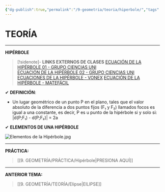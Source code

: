```yaml
---
{"dg-publish":true,"permalink":"/9-geometria/teoria/hiperbole/","tags":["Geometría","Teoría","Incompleto"]}
---
```


# TEORÍA
---
**HIPÉRBOLE**

>[!sidenote]- **LINKS EXTERNOS DE CLASES** 
>[ECUACIÓN DE LA HIPÉRBOLE 01 - GRUPO CIENCIAS UNI](https://www.youtube.com/watch?v=igw5hQWjkY0)  
>[ECUACIÓN DE LA HIPÉRBOLE 02 - GRUPO CIENCIAS UNI](https://www.youtube.com/watch?v=ECIpcG-Mn60)
>[ECUACIONES DE LA HIPÉRBOLE - VONEX](https://www.youtube.com/watch?v=e_-z7BjQtWI) 
>[ECUACIÓN DE LA HIPÉRBOLE - MATEFÁCIL](https://www.youtube.com/watch?v=odtncsjLt0I)

✔ **DEFINICIÓN**:
- Un lugar geométrico de un punto P en el plano, tales que el valor absoluto  de la diferencia a dos puntos fijos (F₁ y F₂) llamados focos es igual a una constante, es decir, P es u punto de la hipérbole si y solo si: |d(P;F₁) - d(P;F₂)| = 2a

✔ **ELEMENTOS DE UNA HIPÉRBOLE**

![Elementos de la Hipérbole.jpg](/img/user/1.%20ELEMENTOS%20GR%C3%81FICOS/Elementos%20de%20la%20Hip%C3%A9rbole.jpg)

---
**PRÁCTICA:** 
>[[9. GEOMETRÍA/PRÁCTICA/Hipérbole\|PRESIONA AQUÍ]]

---
**ANTERIOR TEMA:** 
>[[9. GEOMETRÍA/TEORÍA/Elipse\|ElLIPSE]]

